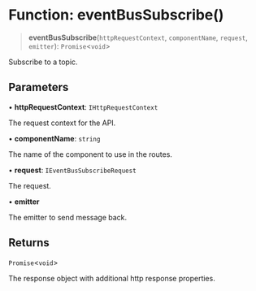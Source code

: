 # Function: eventBusSubscribe()

> **eventBusSubscribe**(`httpRequestContext`, `componentName`, `request`, `emitter`): `Promise`\<`void`\>

Subscribe to a topic.

## Parameters

• **httpRequestContext**: `IHttpRequestContext`

The request context for the API.

• **componentName**: `string`

The name of the component to use in the routes.

• **request**: `IEventBusSubscribeRequest`

The request.

• **emitter**

The emitter to send message back.

## Returns

`Promise`\<`void`\>

The response object with additional http response properties.
